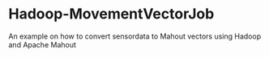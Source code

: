 Hadoop-MovementVectorJob
========================

An example on how to convert sensordata to Mahout vectors using Hadoop and Apache Mahout
